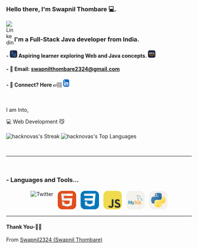 ### Hello there, I'm Swapnil Thombare 💻.


<a href="https://www.linkedin.com/in/swapnilthombare/">
  <img align="left" alt="Linkedin" width="22px" src="https://cdn.jsdelivr.net/npm/simple-icons@v3/icons/linkedin.svg" />
</a>

<br/>


### I'm a Full-Stack Java developer from India.


#### - <code><img src="https://github.com/tandpfun/skill-icons/blob/main/icons/GithubActions-Dark.svg" height="20"></code> Aspiring learner exploring Web and Java concepts. <code><img src="https://github.com/tandpfun/skill-icons/blob/main/icons/AWS-Dark.svg" height="20"></code>

#### - 📧 Email: swapnilthombare2324@gmail.com

#### - 💬  Connect? Here 👉🏼 [<img height="20" width="16"  src="https://github.com/tandpfun/skill-icons/blob/main/icons/LinkedIn.svg" >](https://www.linkedin.com/in/swapnilthombare/)


<br />


I am Into,

💻 Web Development 😼
<br />
<br />
![hacknovas's Streak](https://github-readme-streak-stats.herokuapp.com/?user=Swapnil2324&theme=vue-dark&hide_border=true)
![hacknovas's Top Languages](https://github-readme-stats.vercel.app/api/top-langs/?username=Swapnil2324&theme=vue-dark&show_icons=true&hide_border=true&layout=compact)

<br />

*************

<br />

### - Languages and Tools...

<p align="center">
  <img src="https://github.com/tandpfun/skill-icons/blob/main/icons/Java.svg"alt="Twitter" width="50px" style="vertical-align:top; margin:4px">
 <img src="https://github.com/tandpfun/skill-icons/blob/main/icons/HTML.svg" alt="Twitter" width="50px" style="vertical-align:top; margin:4px">
 <img src="https://github.com/tandpfun/skill-icons/blob/main/icons/CSS.svg" alt="Twitter" width="50px" style="vertical-align:top; margin:4px">
  <img src="https://github.com/tandpfun/skill-icons/blob/main/icons/JavaScript.svg" alt="Twitter" width="50px" style="vertical-align:top; margin:4px">
<!--   https://github.com/tandpfun/skill-icons/blob/main/icons/NextJS-Light.svg -->
  <img src="https://github.com/tandpfun/skill-icons/blob/main/icons/MySQL-Light.svg" alt="Twitter" width="50px" style="vertical-align:top; margin:4px">
  <img src="https://github.com/tandpfun/skill-icons/blob/main/icons/Python-Light.svg" width="50px" alt="Twitter" style="vertical-align:top; margin:4px">

</p>



***********************************

#### Thank You-🙏🏼



From [Swapnil2324 (Swapnil Thombare)](https://github.com/Swapnil2324)

